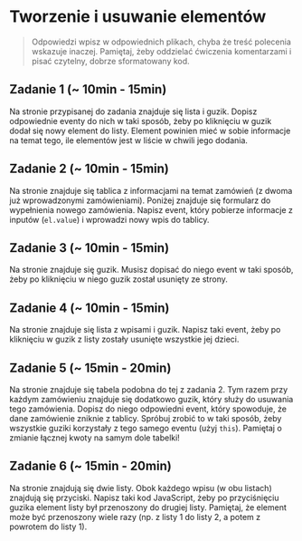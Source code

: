 # Tworzenie i usuwanie elementów

> Odpowiedzi wpisz w odpowiednich plikach, chyba że treść polecenia wskazuje inaczej.
Pamiętaj, żeby oddzielać ćwiczenia komentarzami i pisać czytelny, dobrze sformatowany kod.


## Zadanie 1  (~ 10min - 15min)

Na stronie przypisanej do zadania znajduje się lista i guzik. Dopisz odpowiednie eventy do nich w taki sposób, żeby po kliknięciu w guzik dodał się nowy element do listy. Element powinien mieć w sobie informacje na temat tego, ile elementów jest w liście w chwili jego dodania.

## Zadanie 2  (~ 10min - 15min)

Na stronie znajduje się tablica z informacjami na temat zamówień (z dwoma już wprowadzonymi zamówieniami).
Poniżej znajduje się formularz do wypełnienia nowego zamówienia. Napisz event, który pobierze informacje z inputów (```el.value```) i wprowadzi nowy wpis do tablicy.

## Zadanie 3  (~ 10min - 15min)

Na stronie znajduje się guzik. Musisz dopisać do niego event w taki sposób, żeby po kliknięciu w niego guzik został usunięty ze strony.

## Zadanie 4  (~ 10min - 15min)

Na stronie znajduje się lista z wpisami i guzik. Napisz taki event, żeby po kliknięciu w guzik z listy zostały usunięte wszystkie jej dzieci.

## Zadanie 5  (~ 15min - 20min)

Na stronie znajduje się tabela podobna do tej z zadania 2. Tym razem przy każdym zamówieniu znajduje się dodatkowo guzik, który służy do usuwania tego zamówienia.
Dopisz do niego odpowiedni event, który spowoduje, że dane zamówienie zniknie z tablicy. Spróbuj zrobić to w taki sposób, żeby wszystkie guziki korzystały z tego samego eventu (użyj ```this```).
Pamiętaj o zmianie łącznej kwoty na samym dole tabelki!

## Zadanie 6 (~ 15min - 20min)

Na stronie znajdują się dwie listy. Obok każdego wpisu (w obu listach) znajdują się przyciski.
Napisz taki kod JavaScript, żeby po przyciśnięciu guzika element listy był przenoszony do drugiej listy.
Pamiętaj, że element może być przenoszony wiele razy (np. z listy 1 do listy 2, a potem z powrotem do listy 1).
